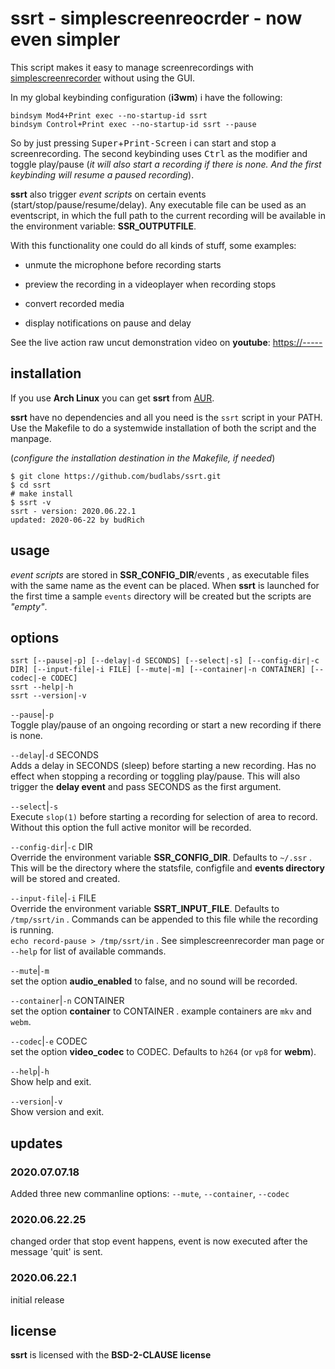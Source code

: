 # ssrt - simplescreenreocrder - now even simpler 

This script makes it easy to manage screenrecordings with
[simplescreenrecorder] without using the GUI.

In my global keybinding configuration (**i3wm**) i have the
following:  
```
bindsym Mod4+Print exec --no-startup-id ssrt
bindsym Control+Print exec --no-startup-id ssrt --pause
```


So by just pressing
<kbd>Super</kbd>+<kbd>Print-Screen</kbd> i can start and
stop a screenrecording. The second keybinding uses
<kbd>Ctrl</kbd> as the modifier and toggle play/pause (*it
will also start a recording if there is none. And the first
keybinding will resume a paused recording*).  

**ssrt** also trigger *event scripts* on certain events
(start/stop/pause/resume/delay). Any executable file can be
used as an eventscript, in which the full path to the
current recording will be available in the environment
variable: **SSR_OUTPUTFILE**.

With this functionality one could do all kinds of stuff,
some examples:  

- unmute the microphone before recording starts

- preview the recording in a videoplayer when recording stops

- convert recorded media

- display notifications on pause and delay


See the live action raw uncut demonstration video on
**youtube**: <https://----->

[simplescreenrecorder]: https://www.maartenbaert.be/simplescreenrecorder/



## installation

If you use **Arch Linux** you can get **ssrt** from
[AUR](https://aur.archlinux.org/packages/ssrt/).  

**ssrt** have no dependencies and all you need is the
`ssrt` script in your PATH. Use the Makefile to do a
systemwide installation of both the script and the manpage.  

(*configure the installation destination in the Makefile,
if needed*)

```
$ git clone https://github.com/budlabs/ssrt.git
$ cd ssrt
# make install
$ ssrt -v
ssrt - version: 2020.06.22.1
updated: 2020-06-22 by budRich
```

usage
-----

*event scripts* are stored in **SSR_CONFIG_DIR**/events ,
as executable files with the same name as the event can be
placed. When **ssrt** is launched for the first time a
sample `events` directory will be created but the scripts
are *"empty"*.


options
-------

```text
ssrt [--pause|-p] [--delay|-d SECONDS] [--select|-s] [--config-dir|-c DIR] [--input-file|-i FILE] [--mute|-m] [--container|-n CONTAINER] [--codec|-e CODEC]  
ssrt --help|-h
ssrt --version|-v
```


`--pause`|`-p`  
Toggle play/pause of an ongoing recording or start a new
recording if there is none.

`--delay`|`-d` SECONDS  
Adds a delay in SECONDS (sleep) before starting a new
recording. Has no effect when stopping a recording or
toggling play/pause. This will also trigger the **delay
event** and pass SECONDS as the first argument.

`--select`|`-s`  
Execute `slop(1)` before starting a recording for selection
of area to record. Without this option the full active
monitor will be recorded.

`--config-dir`|`-c` DIR  
Override the environment variable **SSR_CONFIG_DIR**.
Defaults to `~/.ssr` . This will be the directory where the
statsfile, configfile and **events directory** will be
stored and created.

`--input-file`|`-i` FILE  
Override the environment variable **SSRT_INPUT_FILE**.
Defaults to `/tmp/ssrt/in` . Commands can be appended to
this file while the recording is running.  
`echo record-pause > /tmp/ssrt/in` . See
simplescreenrecorder man page or `--help` for list of
available commands.

`--mute`|`-m`  
set the option **audio_enabled** to false, and no sound
will be recorded.

`--container`|`-n` CONTAINER  
set the option **container** to CONTAINER . example
containers are `mkv` and `webm`.

`--codec`|`-e` CODEC  
set the option **video_codec** to CODEC. Defaults to `h264`
(or `vp8` for **webm**).

`--help`|`-h`  
Show help and exit.

`--version`|`-v`  
Show version and exit.

## updates

### 2020.07.07.18
Added three new commanline options: `--mute`,
`--container`, `--codec`

### 2020.06.22.25

changed order that stop event happens, event is now
executed after the message 'quit' is  sent.

### 2020.06.22.1

initial release


## license

**ssrt** is licensed with the **BSD-2-CLAUSE license**



